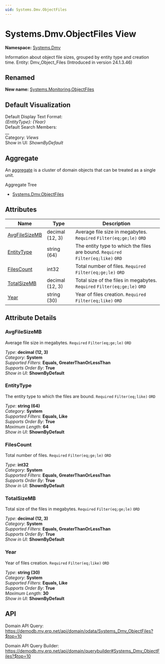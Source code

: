 ```yaml
---
uid: Systems.Dmv.ObjectFiles
---
```

# Systems.Dmv.ObjectFiles View

**Namespace:** [Systems.Dmv](Systems.Dmv.md)  

Information about object file sizes, grouped by entity type and creation time. Entity: Dmv_Object_Files (Introduced in version 24.1.3.46)
## Renamed
**New name:** [Systems.Monitoring.ObjectFiles](Systems.Monitoring.ObjectFiles.md)  



## Default Visualization
Default Display Text Format:  
_{EntityType}: {Year}_  
Default Search Members:  
__  
Category:  _Views_  
Show in UI:  _ShownByDefault_  

## Aggregate
An [aggregate](https://docs.erp.net/tech/advanced/concepts/aggregates.html) is a cluster of domain objects that can be treated as a single unit.  

Aggregate Tree  
* [Systems.Dmv.ObjectFiles](Systems.Dmv.ObjectFiles.md)  

## Attributes

| Name | Type | Description |
| ---- | ---- | --- |
| [AvgFileSizeMB](Systems.Dmv.ObjectFiles.md#avgfilesizemb) | decimal (12, 3) | Average file size in megabytes. `Required` `Filter(eq;ge;le)` `ORD` 
| [EntityType](Systems.Dmv.ObjectFiles.md#entitytype) | string (64) | The entity type to which the files are bound. `Required` `Filter(eq;like)` `ORD` 
| [FilesCount](Systems.Dmv.ObjectFiles.md#filescount) | int32 | Total number of files. `Required` `Filter(eq;ge;le)` `ORD` 
| [TotalSizeMB](Systems.Dmv.ObjectFiles.md#totalsizemb) | decimal (12, 3) | Total size of the files in megabytes. `Required` `Filter(eq;ge;le)` `ORD` 
| [Year](Systems.Dmv.ObjectFiles.md#year) | string (30) | Year of files creation. `Required` `Filter(eq;like)` `ORD` 


## Attribute Details

### AvgFileSizeMB

Average file size in megabytes. `Required` `Filter(eq;ge;le)` `ORD`

_Type_: **decimal (12, 3)**  
_Category_: **System**  
_Supported Filters_: **Equals, GreaterThanOrLessThan**  
_Supports Order By_: **True**  
_Show in UI_: **ShownByDefault**  

### EntityType

The entity type to which the files are bound. `Required` `Filter(eq;like)` `ORD`

_Type_: **string (64)**  
_Category_: **System**  
_Supported Filters_: **Equals, Like**  
_Supports Order By_: **True**  
_Maximum Length_: **64**  
_Show in UI_: **ShownByDefault**  

### FilesCount

Total number of files. `Required` `Filter(eq;ge;le)` `ORD`

_Type_: **int32**  
_Category_: **System**  
_Supported Filters_: **Equals, GreaterThanOrLessThan**  
_Supports Order By_: **True**  
_Show in UI_: **ShownByDefault**  

### TotalSizeMB

Total size of the files in megabytes. `Required` `Filter(eq;ge;le)` `ORD`

_Type_: **decimal (12, 3)**  
_Category_: **System**  
_Supported Filters_: **Equals, GreaterThanOrLessThan**  
_Supports Order By_: **True**  
_Show in UI_: **ShownByDefault**  

### Year

Year of files creation. `Required` `Filter(eq;like)` `ORD`

_Type_: **string (30)**  
_Category_: **System**  
_Supported Filters_: **Equals, Like**  
_Supports Order By_: **True**  
_Maximum Length_: **30**  
_Show in UI_: **ShownByDefault**  


## API

Domain API Query:
<https://demodb.my.erp.net/api/domain/odata/Systems_Dmv_ObjectFiles?$top=10>

Domain API Query Builder:
<https://demodb.my.erp.net/api/domain/querybuilder#Systems_Dmv_ObjectFiles?$top=10>


